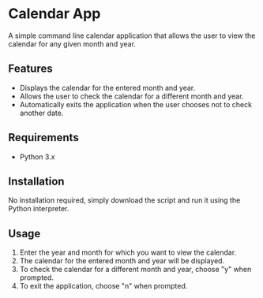 # Calendar App

A simple command line calendar application that allows the user to view the calendar for any given month and year.

## Features

* Displays the calendar for the entered month and year.
* Allows the user to check the calendar for a different month and year.
* Automatically exits the application when the user chooses not to check another date.

## Requirements

* Python 3.x

## Installation

No installation required, simply download the script and run it using the Python interpreter.

## Usage

1. Enter the year and month for which you want to view the calendar.
2. The calendar for the entered month and year will be displayed.
3. To check the calendar for a different month and year, choose "y" when prompted.
4. To exit the application, choose "n" when prompted.
